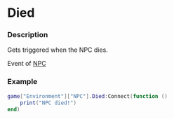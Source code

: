 # Died

### Description

Gets triggered when the NPC dies.

Event of [NPC](/classes/NPC/)

### Example

```lua
game["Environment"]["NPC"].Died:Connect(function ()
    print("NPC died!")
end)
```
